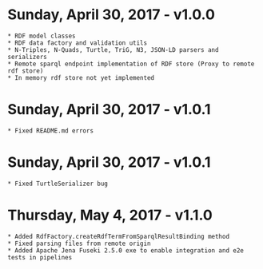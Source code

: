 Sunday, April 30, 2017 - v1.0.0
===========================================
	* RDF model classes
	* RDF data factory and validation utils
	* N-Triples, N-Quads, Turtle, TriG, N3, JSON-LD parsers and serializers
	* Remote sparql endpoint implementation of RDF store (Proxy to remote rdf store)
	* In memory rdf store not yet implemented

Sunday, April 30, 2017 - v1.0.1
===========================================
	* Fixed README.md errors

Sunday, April 30, 2017 - v1.0.1
===========================================
	* Fixed TurtleSerializer bug

Thursday, May 4, 2017 - v1.1.0
===========================================
	* Added RdfFactory.createRdfTermFromSparqlResultBinding method
	* Fixed parsing files from remote origin
	* Added Apache Jena Fuseki 2.5.0 exe to enable integration and e2e tests in pipelines